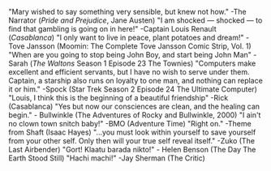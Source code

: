 "Mary wished to say something very sensible, but knew not how." -The Narrator (*Pride and Prejudice*, Jane Austen)
"I am shocked — shocked — to find that gambling is going on in here!" -Captain Louis Renault (*Casablanca*)
"I only want to live in peace, plant potatoes and dream!" -Tove Jansson (Moomin: The Complete Tove Jansson Comic Strip, Vol. 1)
"When are you going to stop being John Boy, and start being John Man" -Sarah (*The Waltons* Season 1 Episode 23 The Townies)
"Computers make excellent and efficient servants, but I have no wish to serve under them. Captain, a starship also runs on loyalty to one man, and nothing can replace it or him." -Spock (Star Trek Season 2 Episode 24 The Ultimate Computer)
"Louis, I think this is the beginning of a beautiful friendship" -Rick (Casablanca)
"Yes but now our consciences are clean, and the healing can begin." - Bullwinkle (The Adventures of Rocky and Bullwinkle, 2000)
"I ain't no clown town snitch baby!" -BMO (Adventure Time)
"Right on." -Theme from Shaft (Isaac Hayes)
"...you must look within yourself to save yourself from your other self. Only then will your true self reveal itself." -Zuko (The Last Airbender)
"Gort! Klaatu barada nikto!" - Helen Benson (The Day The Earth Stood Still)
"Hachi machi!" -Jay Sherman (The Critic)

